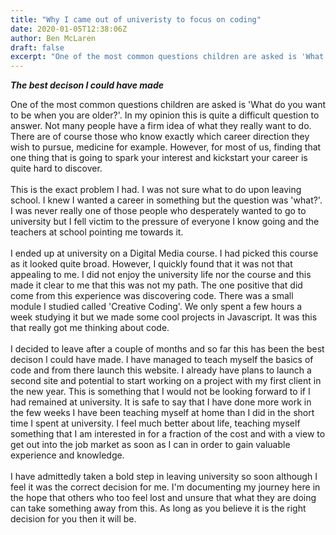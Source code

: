```yaml
---
title: "Why I came out of univeristy to focus on coding"
date: 2020-01-05T12:38:06Z
author: Ben McLaren
draft: false
excerpt: "One of the most common questions children are asked is 'What do you want to be when you are older?'. In my opinion this is quite a difficult question to answer."
---
```


**_The best decison I could have made_**

One of the most common questions children are asked is 'What do you want to be when you are older?'. In my opinion this is quite a difficult question to answer. Not many people have a firm idea of what they really want to do. There are of course those who know exactly which career direction they wish to pursue, medicine for example. However, for most of us, finding that one thing that is going to spark your interest and kickstart your career is quite hard to discover.
<br>
<br>
This is the exact problem I had. I was not sure what to do upon leaving school. I knew I wanted a career in something but the question was 'what?'. I was never really one of those people who desperately wanted to go to university but I fell victim to the pressure of everyone I know going and the teachers at school pointing me towards it.
<br>
<br>
I ended up at university on a Digital Media course. I had picked this course as it looked quite broad. However, I quickly found that it was not that appealing to me. I did not enjoy the university life nor the course and this made it clear to me that this was not my path. The one positive that did come from this experience was discovering code. There was a small module I studied called 'Creative Coding'. We only spent a few hours a week studying it but we made some cool projects in Javascript. It was this that really got me thinking about code.
<br>
<br>
I decided to leave after a couple of months and so far this has been the best decison I could have made. I have managed to teach myself the basics of code and from there launch this website. I already have plans to launch a second site and potential to start working on a project with my first client in the new year. This is something that I would not be looking forward to if I had remained at university. It is safe to say that I have done more work in the few weeks I have been teaching myself at home than I did in the short time I spent at university. I feel much better about life, teaching myself something that I am interested in for a fraction of the cost and with a view to get out into the job market as soon as I can in order to gain valuable experience and knowledge.
<br>
<br>
I have admittedly taken a bold step in leaving university so soon although I feel it was the correct decision for me. I'm documenting my journey here in the hope that others who too feel lost and unsure that what they are doing can take something away from this. As long as you believe it is the right decision for you then it will be.
